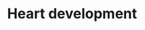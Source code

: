 ---
annotations:
- type: Cell Type Ontology
  value: smooth muscle cell neural crest derived
- type: Cell Type Ontology
  value: vascular associated smooth muscle cell
- type: Disease Ontology
  value: heart disease
- type: Pathway Ontology
  value: regulatory pathway
authors:
- Nsalomonis
- MaintBot
- Khanspers
- Jmelius
- Eweitz
communities:
- CIRM_Related
description: This pathway has been largely adapted from an article by Deepak Srivastava,
  Cell. 2006 Sep 22;126(6):1037-48. In this pathway are known transcription factors,
  miRNAs and regulatory proteins that impact the regional specificity of the human
  heart. Activating signals are indicated by arrows while inhibitory signals are indicated
  by T-bars. Special thanks to Kim Cordes for her assistance in revising this pathway,
  based on recent heart development research.
last-edited: 2021-05-14
organisms:
- Mus musculus
redirect_from:
- /index.php/Pathway:WP2067
- /instance/WP2067
schema-jsonld:
- '@context': https://schema.org/
  '@id': https://wikipathways.github.io/pathways/WP2067.html
  '@type': Dataset
  creator:
    '@type': Organization
    name: WikiPathways
  description: This pathway has been largely adapted from an article by Deepak Srivastava,
    Cell. 2006 Sep 22;126(6):1037-48. In this pathway are known transcription factors,
    miRNAs and regulatory proteins that impact the regional specificity of the human
    heart. Activating signals are indicated by arrows while inhibitory signals are
    indicated by T-bars. Special thanks to Kim Cordes for her assistance in revising
    this pathway, based on recent heart development research.
  keywords:
  - Ptpn11
  - Erbb3
  - Hey1
  - Nfatc4
  - Smad1
  - Notch1
  - Tbx20
  - Hand2
  - Smad4
  - Bhlhe40
  - Nkx2-5
  - Foxc1
  - Nfatc2
  - Hand1
  - Foxc2
  - Bmp10
  - Ctnnb1
  - Fgf8
  - miR143
  - Foxh1
  - Gata4
  - Vegfb
  - Smyd1
  - Srf
  - Nfatc1
  - miR1-1
  - Hey2
  - Bmpr1A
  - Mapk1
  - miR145
  - Bmp2
  - Tbx5
  - Nfatc3
  - Pitx2
  - Isl1
  - Vegfa
  - Shh
  - Gata6
  - Irx4
  - Vegfc
  - Tbx1
  - Foxa2
  - Mef2c
  - Bmp4
  - Tbx2
  - Fgf10
  - Bmpr2
  license: CC0
  name: Heart development
seo: CreativeWork
title: Heart development
wpid: WP2067
---